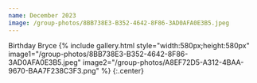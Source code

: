```yaml
---
name: December 2023
image: /group-photos/8BB738E3-B352-4642-8F86-3AD0AFA0E3B5.jpeg
---
```



Birthday Bryce 
{% include gallery.html style="width:580px;height:580px" image1="/group-photos/8BB738E3-B352-4642-8F86-3AD0AFA0E3B5.jpeg"  image2="/group-photos/A8EF72D5-A312-4BAA-9670-BAA7F238C3F3.png" %} {:.center}

